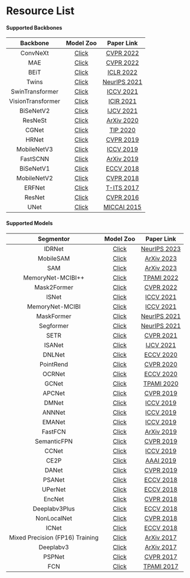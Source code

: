 # Resource List

#### Supported Backbones

| Backbone               | Model Zoo                                                                                      | Paper Link                                                    |
| :-:                    | :-:                                                                                            | :-:                                                           |
| ConvNeXt               | [Click](https://github.com/SegmentationBLWX/modelstore/releases/tag/ssseg_convnext)            | [CVPR 2022](https://arxiv.org/pdf/2201.03545.pdf)             |
| MAE                    | [Click](https://github.com/SegmentationBLWX/modelstore/releases/tag/ssseg_mae)                 | [CVPR 2022](https://arxiv.org/pdf/2111.06377.pdf)             |
| BEiT                   | [Click](https://github.com/SegmentationBLWX/modelstore/releases/tag/ssseg_beit)                | [ICLR 2022](https://arxiv.org/pdf/2106.08254.pdf)             |
| Twins                  | [Click](https://github.com/SegmentationBLWX/modelstore/releases/tag/ssseg_twins)               | [NeurIPS 2021](https://arxiv.org/pdf/2104.13840.pdf)          |
| SwinTransformer        | [Click](https://github.com/SegmentationBLWX/modelstore/releases/tag/ssseg_swin)                | [ICCV 2021](https://arxiv.org/pdf/2103.14030.pdf)             |
| VisionTransformer      | [Click](https://github.com/SegmentationBLWX/modelstore/releases/tag/ssseg_setr)                | [IClR 2021](https://arxiv.org/pdf/2010.11929.pdf)             |
| BiSeNetV2              | [Click](https://github.com/SegmentationBLWX/modelstore/releases/tag/ssseg_bisenetv2)           | [IJCV 2021](https://arxiv.org/pdf/2004.02147.pdf)             |
| ResNeSt                | [Click](https://github.com/SegmentationBLWX/modelstore/releases/tag/ssseg_resnest)             | [ArXiv 2020](https://arxiv.org/pdf/2004.08955.pdf)            |
| CGNet                  | [Click](https://github.com/SegmentationBLWX/modelstore/releases/tag/ssseg_cgnet)               | [TIP 2020](https://arxiv.org/pdf/1811.08201.pdf)              |
| HRNet                  | [Click](https://github.com/SegmentationBLWX/modelstore/releases/tag/ssseg_ocrnet)              | [CVPR 2019](https://arxiv.org/pdf/1908.07919.pdf)             |
| MobileNetV3            | [Click](https://github.com/SegmentationBLWX/modelstore/releases/tag/ssseg_mobilenet)           | [ICCV 2019](https://arxiv.org/pdf/1905.02244.pdf)             |
| FastSCNN               | [Click](https://github.com/SegmentationBLWX/modelstore/releases/tag/ssseg_fastscnn)            | [ArXiv 2019](https://arxiv.org/pdf/1902.04502.pdf)            |
| BiSeNetV1              | [Click](https://github.com/SegmentationBLWX/modelstore/releases/tag/ssseg_bisenetv1)           | [ECCV 2018](https://arxiv.org/pdf/1808.00897.pdf)             |
| MobileNetV2            | [Click](https://github.com/SegmentationBLWX/modelstore/releases/tag/ssseg_mobilenet)           | [CVPR 2018](https://arxiv.org/pdf/1801.04381.pdf)             |
| ERFNet                 | [Click](https://github.com/SegmentationBLWX/modelstore/releases/tag/ssseg_erfnet)              | [T-ITS 2017](https://ieeexplore.ieee.org/document/8063438)    |
| ResNet                 | [Click](https://github.com/SegmentationBLWX/modelstore/releases/tag/ssseg_fcn)                 | [CVPR 2016](https://arxiv.org/pdf/1512.03385.pdf)             |
| UNet                   | [Click](https://github.com/SegmentationBLWX/modelstore/releases/tag/ssseg_unet)                | [MICCAI 2015](https://arxiv.org/pdf/1505.04597.pdf)           |

#### Supported Models

| Segmentor                         | Model Zoo                                                                                      | Paper Link                                                                                                                                              |
| :-:                               | :-:                                                                                            | :-:                                                                                                                                                     |
| IDRNet                            | [Click](https://github.com/SegmentationBLWX/modelstore/releases/tag/ssseg_idrnet)              | [NeurIPS 2023](https://arxiv.org/pdf/2310.10755.pdf)                                                                                                    |
| MobileSAM                         | [Click](https://github.com/SegmentationBLWX/modelstore/releases/tag/ssseg_mobilesam)           | [ArXiv 2023](https://arxiv.org/pdf/2306.14289.pdf)                                                                                                      |
| SAM                               | [Click](https://github.com/SegmentationBLWX/modelstore/releases/tag/ssseg_sam)                 | [ArXiv 2023](https://arxiv.org/pdf/2304.02643.pdf)                                                                                                      |
| MemoryNet-MCIBI++                 | [Click](https://github.com/SegmentationBLWX/modelstore/releases/tag/ssseg_memorynetv2)         | [TPAMI 2022](https://arxiv.org/pdf/2209.04471.pdf)                                                                                                      |
| Mask2Former                       | [Click](https://github.com/SegmentationBLWX/modelstore/releases/tag/ssseg_mask2former)         | [CVPR 2022](https://arxiv.org/pdf/2112.01527.pdf)                                                                                                       |
| ISNet                             | [Click](https://github.com/SegmentationBLWX/modelstore/releases/tag/ssseg_isnet)               | [ICCV 2021](https://arxiv.org/pdf/2108.12382.pdf)                                                                                                       |
| MemoryNet-MCIBI                   | [Click](https://github.com/SegmentationBLWX/modelstore/releases/tag/ssseg_memorynet)           | [ICCV 2021](https://arxiv.org/pdf/2108.11819.pdf)                                                                                                       |
| MaskFormer                        | [Click](https://github.com/SegmentationBLWX/modelstore/releases/tag/ssseg_maskformer)          | [NeurIPS 2021](https://arxiv.org/pdf/2107.06278.pdf)                                                                                                    |
| Segformer                         | [Click](https://github.com/SegmentationBLWX/modelstore/releases/tag/ssseg_segformer)           | [NeurIPS 2021](https://arxiv.org/pdf/2105.15203.pdf)                                                                                                    |
| SETR                              | [Click](https://github.com/SegmentationBLWX/modelstore/releases/tag/ssseg_setr)                | [CVPR 2021](https://arxiv.org/pdf/2012.15840.pdf)                                                                                                       |
| ISANet                            | [Click](https://github.com/SegmentationBLWX/modelstore/releases/tag/ssseg_isanet)              | [IJCV 2021](https://arxiv.org/pdf/1907.12273.pdf)                                                                                                       |
| DNLNet                            | [Click](https://github.com/SegmentationBLWX/modelstore/releases/tag/ssseg_dnlnet)              | [ECCV 2020](https://arxiv.org/pdf/2006.06668.pdf)                                                                                                       |
| PointRend                         | [Click](https://github.com/SegmentationBLWX/modelstore/releases/tag/ssseg_pointrend)           | [CVPR 2020](https://arxiv.org/pdf/1912.08193.pdf)                                                                                                       |
| OCRNet                            | [Click](https://github.com/SegmentationBLWX/modelstore/releases/tag/ssseg_ocrnet)              | [ECCV 2020](https://arxiv.org/pdf/1909.11065.pdf)                                                                                                       |
| GCNet                             | [Click](https://github.com/SegmentationBLWX/modelstore/releases/tag/ssseg_gcnet)               | [TPAMI 2020](https://arxiv.org/pdf/1904.11492.pdf)                                                                                                      |
| APCNet                            | [Click](https://github.com/SegmentationBLWX/modelstore/releases/tag/ssseg_apcnet)              | [CVPR 2019](https://openaccess.thecvf.com/content_CVPR_2019/papers/He_Adaptive_Pyramid_Context_Network_for_Semantic_Segmentation_CVPR_2019_paper.pdf)   |
| DMNet                             | [Click](https://github.com/SegmentationBLWX/modelstore/releases/tag/ssseg_dmnet)               | [ICCV 2019](https://openaccess.thecvf.com/content_ICCV_2019/papers/He_Dynamic_Multi-Scale_Filters_for_Semantic_Segmentation_ICCV_2019_paper.pdf)        |
| ANNNet                            | [Click](https://github.com/SegmentationBLWX/modelstore/releases/tag/ssseg_annnet)              | [ICCV 2019](https://arxiv.org/pdf/1908.07678.pdf)                                                                                                       |
| EMANet                            | [Click](https://github.com/SegmentationBLWX/modelstore/releases/tag/ssseg_emanet)              | [ICCV 2019](https://arxiv.org/pdf/1907.13426.pdf)                                                                                                       |
| FastFCN                           | [Click](https://github.com/SegmentationBLWX/modelstore/releases/tag/ssseg_fastfcn)             | [ArXiv 2019](https://arxiv.org/pdf/1903.11816.pdf)                                                                                                      |
| SemanticFPN                       | [Click](https://github.com/SegmentationBLWX/modelstore/releases/tag/ssseg_semanticfpn)         | [CVPR 2019](https://arxiv.org/pdf/1901.02446.pdf)                                                                                                       |
| CCNet                             | [Click](https://github.com/SegmentationBLWX/modelstore/releases/tag/ssseg_ccnet)               | [ICCV 2019](https://arxiv.org/pdf/1811.11721.pdf)                                                                                                       |
| CE2P                              | [Click](https://github.com/SegmentationBLWX/modelstore/releases/tag/ssseg_ce2p)                | [AAAI 2019](https://arxiv.org/pdf/1809.05996.pdf)                                                                                                       |
| DANet                             | [Click](https://github.com/SegmentationBLWX/modelstore/releases/tag/ssseg_danet)               | [CVPR 2019](https://arxiv.org/pdf/1809.02983.pdf)                                                                                                       |
| PSANet                            | [Click](https://github.com/SegmentationBLWX/modelstore/releases/tag/ssseg_psanet)              | [ECCV 2018](https://openaccess.thecvf.com/content_ECCV_2018/papers/Hengshuang_Zhao_PSANet_Point-wise_Spatial_ECCV_2018_paper.pdf)                       |
| UPerNet                           | [Click](https://github.com/SegmentationBLWX/modelstore/releases/tag/ssseg_upernet)             | [ECCV 2018](https://arxiv.org/pdf/1807.10221.pdf)                                                                                                       |
| EncNet                            | [Click](https://github.com/SegmentationBLWX/modelstore/releases/tag/ssseg_encnet)              | [CVPR 2018](https://arxiv.org/pdf/1803.08904.pdf)                                                                                                       |
| Deeplabv3Plus                     | [Click](https://github.com/SegmentationBLWX/modelstore/releases/tag/ssseg_deeplabv3plus)       | [ECCV 2018](https://arxiv.org/pdf/1802.02611.pdf)                                                                                                       |
| NonLocalNet                       | [Click](https://github.com/SegmentationBLWX/modelstore/releases/tag/ssseg_nonlocalnet)         | [CVPR 2018](https://arxiv.org/pdf/1711.07971.pdf)                                                                                                       |
| ICNet                             | [Click](https://github.com/SegmentationBLWX/modelstore/releases/tag/ssseg_icnet)               | [ECCV 2018](https://arxiv.org/pdf/1704.08545.pdf)                                                                                                       |
| Mixed Precision (FP16) Training   | [Click](https://github.com/SegmentationBLWX/modelstore/releases/tag/ssseg_fp16)                | [ArXiv 2017](https://arxiv.org/pdf/1710.03740.pdf)                                                                                                      |
| Deeplabv3                         | [Click](https://github.com/SegmentationBLWX/modelstore/releases/tag/ssseg_deeplabv3)           | [ArXiv 2017](https://arxiv.org/pdf/1706.05587.pdf)                                                                                                      |
| PSPNet                            | [Click](https://github.com/SegmentationBLWX/modelstore/releases/tag/ssseg_pspnet)              | [CVPR 2017](https://arxiv.org/pdf/1612.01105.pdf)                                                                                                       |
| FCN                               | [Click](https://github.com/SegmentationBLWX/modelstore/releases/tag/ssseg_fcn)                 | [TPAMI 2017](https://arxiv.org/pdf/1411.4038.pdf)                                                                                                       |